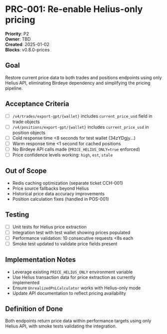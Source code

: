 # PRC-001: Re-enable Helius-only pricing

**Priority**: P2  
**Owner**: TBD  
**Created**: 2025-01-02  
**Blocks**: v0.8.0-prices  

## Goal
Restore current price data to both trades and positions endpoints using only Helius API, eliminating Birdeye dependency and simplifying the pricing pipeline.

## Acceptance Criteria
- [ ] `/v4/trades/export-gpt/{wallet}` includes `current_price_usd` field in trade objects
- [ ] `/v4/positions/export-gpt/{wallet}` includes `current_price_usd` in position objects  
- [ ] Cold response time <8 seconds for test wallet (34zYDgjy...)
- [ ] Warm response time <1 second for cached positions
- [ ] No Birdeye API calls made (`PRICE_HELIUS_ONLY=true` enforced)
- [ ] Price confidence levels working: `high`, `est`, `stale`

## Out of Scope
- Redis caching optimization (separate ticket CCH-001)
- Price source fallbacks beyond Helius
- Historical price data accuracy improvements
- Position calculation fixes (handled in POS-001)

## Testing
- [ ] Unit tests for Helius price extraction
- [ ] Integration test with test wallet showing prices populated
- [ ] Performance validation: 10 consecutive requests <8s each
- [ ] Smoke test updated to validate price fields present

## Implementation Notes
- Leverage existing `PRICE_HELIUS_ONLY` environment variable
- Use Helius transaction data for price extraction as currently implemented
- Ensure `UnrealizedPnLCalculator` works with Helius-only mode
- Update API documentation to reflect pricing availability

## Definition of Done
Both endpoints return price data within performance targets using only Helius API, with smoke tests validating the integration. 